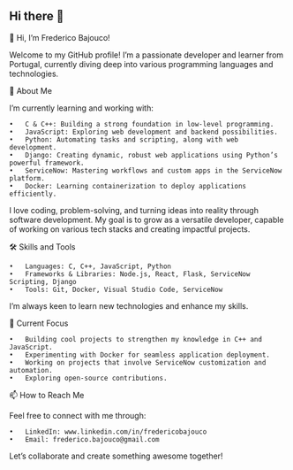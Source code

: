 ## Hi there 👋

👋 Hi, I’m Frederico Bajouco!

Welcome to my GitHub profile! I’m a passionate developer and learner from Portugal, currently diving deep into various programming languages and technologies.

🚀 About Me

I’m currently learning and working with:

	•	C & C++: Building a strong foundation in low-level programming.
	•	JavaScript: Exploring web development and backend possibilities.
	•	Python: Automating tasks and scripting, along with web development.
	•	Django: Creating dynamic, robust web applications using Python’s powerful framework.
	•	ServiceNow: Mastering workflows and custom apps in the ServiceNow platform.
	•	Docker: Learning containerization to deploy applications efficiently.

I love coding, problem-solving, and turning ideas into reality through software development. My goal is to grow as a versatile developer, capable of working on various tech stacks and creating impactful projects.

🛠 Skills and Tools

	•	Languages: C, C++, JavaScript, Python
	•	Frameworks & Libraries: Node.js, React, Flask, ServiceNow Scripting, Django
	•	Tools: Git, Docker, Visual Studio Code, ServiceNow

I’m always keen to learn new technologies and enhance my skills.

🌱 Current Focus

	•	Building cool projects to strengthen my knowledge in C++ and JavaScript.
	•	Experimenting with Docker for seamless application deployment.
	•	Working on projects that involve ServiceNow customization and automation.
	•	Exploring open-source contributions.

📫 How to Reach Me

Feel free to connect with me through:

	•	LinkedIn: www.linkedin.com/in/fredericobajouco
	•	Email: frederico.bajouco@gmail.com

Let’s collaborate and create something awesome together!

